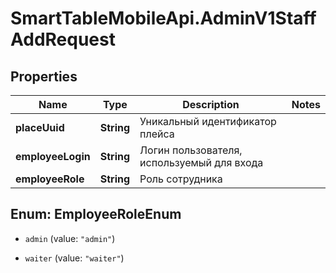 # SmartTableMobileApi.AdminV1StaffAddRequest

## Properties

Name | Type | Description | Notes
------------ | ------------- | ------------- | -------------
**placeUuid** | **String** | Уникальный идентификатор плейса | 
**employeeLogin** | **String** | Логин пользователя, используемый для входа | 
**employeeRole** | **String** | Роль сотрудника | 



## Enum: EmployeeRoleEnum


* `admin` (value: `"admin"`)

* `waiter` (value: `"waiter"`)




